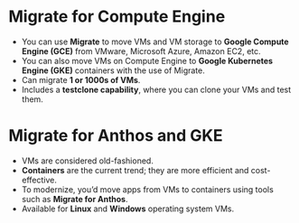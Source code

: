 # Migrate for Compute Engine

- You can use **Migrate** to move VMs and VM storage to **Google Compute Engine (GCE)** from VMware, Microsoft Azure, Amazon EC2, etc.
- You can also move VMs on Compute Engine to **Google Kubernetes Engine (GKE)** containers with the use of Migrate.
- Can migrate **1 or 1000s of VMs**.
- Includes a **testclone capability**, where you can clone your VMs and test them.

# Migrate for Anthos and GKE

- VMs are considered old-fashioned.
- **Containers** are the current trend; they are more efficient and cost-effective.
- To modernize, you’d move apps from VMs to containers using tools such as **Migrate for Anthos**.
- Available for **Linux** and **Windows** operating system VMs.
